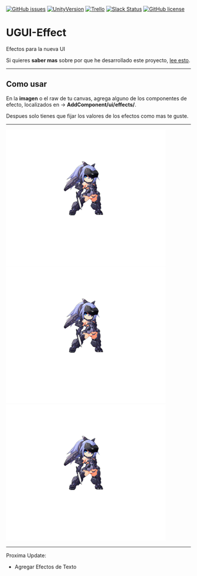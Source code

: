 [![GitHub issues](https://img.shields.io/github/issues/MoonAntonio/UGUI-Effect.svg)](https://github.com/MoonAntonio/UGUI-Effect/issues)
[![UnityVersion](https://img.shields.io/badge/Unity-5.6.1f1-blue.svg)](https://unity3d.com/es)
[![Trello](https://img.shields.io/badge/Trello-OFF-red.svg)](https://github.com/MoonAntonio/UGUI-Effect)
[![Slack Status](https://moonantonio.herokuapp.com/badge.svg)](https://moonantonio.herokuapp.com/)
[![GitHub license](https://img.shields.io/badge/license-Apache%202-blue.svg)](https://raw.githubusercontent.com/MoonAntonio/UGUI-Effect/master/LICENSE)

# UGUI-Effect
Efectos para la nueva UI

Si quieres **saber mas** sobre por que he desarrollado este proyecto, [lee esto][4].

---

## Como usar

En la **imagen** o el raw de tu canvas, agrega alguno de los componentes de efecto, localizados en -> **AddComponent/ui/effects/**.

Despues solo tienes que fijar los valores de los efectos como mas te guste.

---

![01][1]![02][2]![03][3]

---

Proxima Update:
- Agregar Efectos de Texto

[1]: https://github.com/MoonAntonio/UGUI-Effect/blob/master/res/BlendColor.gif
[2]: https://github.com/MoonAntonio/UGUI-Effect/blob/master/res/GradientAlpha.gif
[3]: https://github.com/MoonAntonio/UGUI-Effect/blob/master/res/GradientColor.gif
[4]: https://moonantonio.github.io/post/2017/dev/007/
